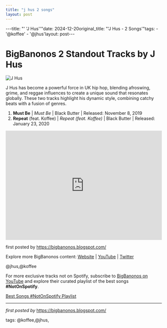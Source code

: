 ```yaml
---
title: "j hus 2 songs"
layout: post
---
```

---title: "' 'J Hus''"date: 2024-12-20original_title: "'J Hus - 2 Songs'"tags:  - '@koffee'  - '@jhus'layout: post---<h1>BigBanonos 2 Standout Tracks by J Hus</h1><img alt="J Hus" src="https://img.redbull.com/images/c_limit,w_1500,h_1000/f_auto,q_auto/redbullcom/2019/04/12/aa1c9289-fead-48f8-9123-3ef668eb0123/j-hus" /> <p>J Hus has become a powerful force in UK hip hop, blending afroswing, grime, and reggae influences to create a unique sound that resonates globally. These two tracks highlight his dynamic style, combining catchy beats with a fusion of genres.</p> <ol> <li><strong>Must Be</strong> | <em>Must Be</em> | Black Butter | Released: November 8, 2019</li> <li><strong>Repeat</strong> (feat. Koffee) | <em>Repeat (feat. Koffee)</em> | Black Butter | Released: January 23, 2020</li></ol> <div> <iframe allow="autoplay; clipboard-write; encrypted-media; fullscreen; picture-in-picture" allowfullscreen="" frameborder="0" height="352" loading="lazy" src="https://open.spotify.com/embed/playlist/5khzeRZbE57G4MdjprelGD?utm_source=generator" width="100%"></iframe></div> <p>first posted by <a href="https://bigbanonos.blogspot.com/">https://bigbanonos.blogspot.com/</a></p> <div> <p>Explore more BigBanonos content: <a href="https://bigbanonos.blogspot.com/">Website</a> | <a href="https://www.youtube.com/@BigBanonos">YouTube</a> | <a href="https://x.com/bigbanonos">Twitter</a></p></div> <!--Tags--><p>@jhus,@koffee</p><!--Subscribe and Playlist Links--><div>    <p>For more exclusive tracks not on Spotify, subscribe to <a href="https://www.youtube.com/@BigBanonos" target="_blank">BigBanonos on YouTube</a> and explore their curated playlist of the best songs <strong>#NotOnSpotify</strong>.</p>    <p><a href="https://www.youtube.com/playlist?list=PLtuNtuTatqI0kFahUCbtbfenC_ET5O_tr" target="_blank">Best Songs #NotOnSpotify Playlist<br /></a></p></div><hr /><p><em>first posted by</em> <a href="https://bigbanonos.blogspot.com/" rel="noopener" target="_new">https://bigbanonos.blogspot.com/</a></p><p>tags: @koffee,@jhus,</p>